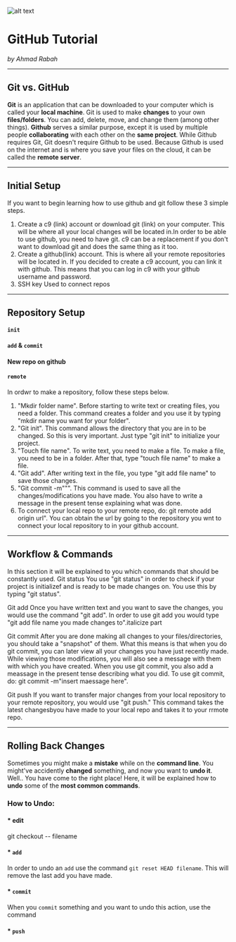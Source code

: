 ![alt text](https://assets-cdn.github.com/images/modules/open_graph/github-mark.png)
# GitHub Tutorial

_by Ahmad Rabah_

---
## Git vs. GitHub
__Git__ is an application that can be downloaded to your computer which is called your __local machine__. Git is used to make __changes__ to your own __files/folders__. You can add, delete, move, and change them (among other things). __Github__ serves a similar purpose, except it is used by multiple people __collaborating__ with each other on the __same project__. While Github requires Git, Git doesn't require Github to be used. Because Github is used on the internet and is where you save your files on the cloud, it can be called the __remote server__. 


---
## Initial Setup
If you want to begin learning how to use github and git follow these 3 simple steps.
1. Create a c9 (link) account or download git (link) on your computer. This will be where all your local changes will be located in.In order to be able to use github, you need to have git. c9 can be a replacement if you don't want to download git and does the same thing as it too. 
2. Create a github(link) account. This is where all your remote repositories will be located in. If you decided to create a c9 account, you can link it with github. This means that you can log in c9 with your github username and password.
3.  SSH key Used to connect repos
---
## Repository Setup
#### `init`  
#### `add` & `commit`  
#### New repo on github   
#### `remote`
In ordwr to make a repository, follow these steps below. 
1. "Mkdir folder name".
Before starting to write text or creating files, you need a folder. This command creates a folder and you use it by typing "mkdir name you want for your folder".
2. "Git init".
This command allows the directory that you are in to be changed. So this is very important. Just type "git init" to initialize your project.
3. "Touch file name".
To write text, you need to make a file. To make a file, you need to be in a folder. After that, type "touch file name" to make a file.
4. "Git add". After writing text in the file, you type "git add file name" to save those changes.
5.  "Git commit -m""". This command is used to save all the changes/modifications you have made. You also have to write a message in the present tense explaining what was done. 
6. To connect your local repo to your remote repo, do: git remote add origin url". You can obtain the url by going to the repository you wnt to connect your local repository to in your github account.


---
## Workflow & Commands
In this section it will be explained to you which commands that should be constantly used.
Git status
You use "git status" in order to check if your project is initializef and is ready to be made changes on. You use this by typing "git status".

Git add
Once you have written text and you want to save the changes, you would use the command "git add". In order to use git add you would type "git add file name you made changes to".italicize part

Git commit
After you are done making all changes to your files/directories, you should take a "snapshot" of them. What this means is that when you do git commit, you can later view all your changes you have just recently made. While viewing those modifications, you will also see a message with them with which you have created. When you use git commit, you also add a meassage in the present tense describing what you did. To use git commit, do: git commit -m"insert maessage here".

Git push
If you want to transfer major changes from your local repository to your remote repository, you would use "git push." This command takes the latest changesbyou have made to your local repo and takes it to your rrmote repo.




---
## Rolling Back Changes
Sometimes you might make a __mistake__ while on the __command line__. You might've accidently __changed__ something, and now you want to __undo it__. Well.. You have come to the right place! Here, it will be explained how to __undo__ some of the __most common commands__.
### How to Undo: 
#### * edit  
git checkout -- filename
#### * `add`  
In order to undo an `add` use the command `git reset HEAD filename`. This will remove the last add you have made.
#### * `commit` 
When you `commit` something and you want to undo this action, use the command 
#### * `push`  




